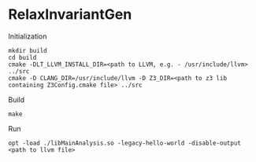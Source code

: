 # RelaxInvariantGen

Initialization
```
mkdir build
cd build
cmake -DLT_LLVM_INSTALL_DIR=<path to LLVM, e.g. - /usr/include/llvm> ../src
cmake -D CLANG_DIR=/usr/include/llvm -D Z3_DIR=<path to z3 lib containing Z3Config.cmake file> ../src

```


Build

```
make
```

Run

```
opt -load ./libMainAnalysis.so -legacy-hello-world -disable-output <path to llvm file>
```

